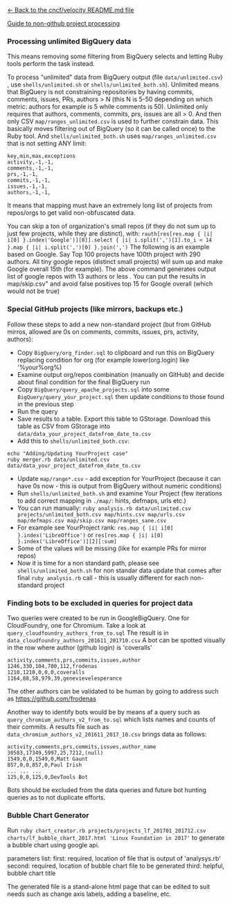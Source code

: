 [<- Back to the cncf/velocity README.md file](../README.md)

[Guide to non-github project processing](non_github_repositories.md)

### Processing unlimited BigQuery data

This means removing some filtering from BigQuery selects and letting Ruby tools perform the task instead.

To process "unlimited" data from BigQuery output (file `data/unlimited.csv`) , use `shells/unlimited.sh` or `shells/unlimited_both.sh`).
Unlimited means that BigQuery is not constraining repositories by having commits, comments, issues, PRs, authors > N (this N is 5-50 depending on which metric: authors for example is 5 while comments is 50).
Unlimited only requires that authors, comments, commits, prs, issues are all > 0.
And then only CSV `map/ranges_unlimited.csv` is used to further constrain data. This basically moves filtering out of BigQuery (so it can be called once) to the Ruby tool.
And `shells/unlimited_both.sh` uses `map/ranges_unlimited.csv` that is not setting ANY limit:
```
key,min,max,exceptions
activity,-1,-1,
comments,-1,-1,
prs,-1,-1,
commits,-1,-1,
issues,-1,-1,
authors,-1,-1,
```
It means that mapping must have an extremely long list of projects from repos/orgs to get valid non-obfuscated data.

You can skip a ton of organization's small repos (if they do not sum up to just few projects, while they are distinct), with:
`rauth[res[res.map { |i| i[0] }.index('Google')][0]].select { |i| i.split(',')[1].to_i < 14 }.map { |i| i.split(',')[0] }.join(',')`
The following is an example based on Google.
Say Top 100 projects have 100th project with 290 authors.
All tiny google repos (distinct small projects) will sum up and make Google overall 15th (for example).
The above command generates output list of google repos with 13 authors or less . You can put the results in map/skip.csv" and avoid false positives top 15 for Google overall (which would not be true)


### Special GitHub projects (like mirrors, backups etc.)

Follow these steps to add a new non-standard project (but from GitHub mirros, allowed are 0s on comments, commits, issues, prs, activity, authors):
- Copy `BigQuery/org_finder.sql` to clipboard and run this on BigQuery replacing condition for org (for example lower(org.login) like '%your%org%)
- Examine output org/repos combination (manually on GitHub) and decide about final condition for the final BigQuery run
- Copy `BigQuery/query_apache_projects.sql` into some `BigQuery/query_your_project.sql` then update conditions to those found in the previous step
- Run the query
- Save results to a table. Export this table to GStorage. Download this table as CSV from GStorage into `data/data_your_project_datefrom_date_to.csv`
- Add this to `shells/unlimited_both.csv`:
```
echo "Adding/Updating YourProject case"
ruby merger.rb data/unlimited.csv data/data_your_project_datefrom_date_to.csv
```
- Update `map/range*.csv` - add exception for YourProject (because it can have 0s now - this is output from BigQuery without numeric conditions)
- Run `shells/unlimited_both.sh` and examine Your Project (few iterations to add correct mapping in `./map/`: hints, defmaps, urls etc.)
- You can run manually: `ruby analysis.rb data/unlimited.csv projects/unlimited_both.csv map/hints.csv map/urls.csv map/defmaps.csv map/skip.csv map/ranges_sane.csv`
- For example see YourProject rank: `res.map { |i| i[0] }.index('LibreOffice')` or `res[res.map { |i| i[0] }.index('LibreOffice')][2][:sum]`
- Some of the values will be missing (like for example PRs for mirror repos)
- Now it is time for a non standard path, please see `shells/unlimited_both.sh` for non standar data update that comes after final `ruby analysis.rb` call - this is usually different for each non-standard project


### Finding bots to be excluded in queries for project data

Two queries were created to be run in GoogleBigQuery. One for CloudFoundry, one for Chromium. Take a look at
`query_cloudfoundry_authors_from_to.sql` 
The result is in 
`data_cloudfoundry_authors_201611_201710.csv`
A bot can be spotted visually in the row where author (github login) is 'coveralls'
```
activity,comments,prs,commits,issues,author
1246,330,104,700,112,frodenas
1210,1210,0,0,0,coveralls
1164,88,58,979,39,genevievelesperance
```
The other authors can be validated to be human by going to address such as https://github.com/frodenas

Another way to identify bots would be by means af a query such as `query_chromium_authors_v2_from_to.sql` which lists names and counts of their commits. A results file such as `data_chromium_authors_v2_201611_2017_10.csv` brings data as follows:
```
activity,comments,prs,commits,issues,author_name
30583,17349,5997,25,7212,(null)
1549,0,0,1549,0,Matt Gaunt
857,0,0,857,0,Paul Irish
... ... ...
125,0,0,125,0,DevTools Bot
```

Bots should be excluded from the data queries and future bot hunting queries as to not duplicate efforts.

### Bubble Chart Generator

Run `ruby chart_creator.rb projects/projects_lf_201701_201712.csv charts/lf_bubble_chart_2017.html 'Linux Foundation in 2017'`
to generate a bubble chart using google api.

parameters list:
first: required, location of file that is output of 'analysys.rb'
second: required, location of bubble chart file to be generated
third: helpful, bubble chart title

The generated file is a stand-alone html page that can be edited to suit needs such as change axis labels, adding a baseline, etc.
